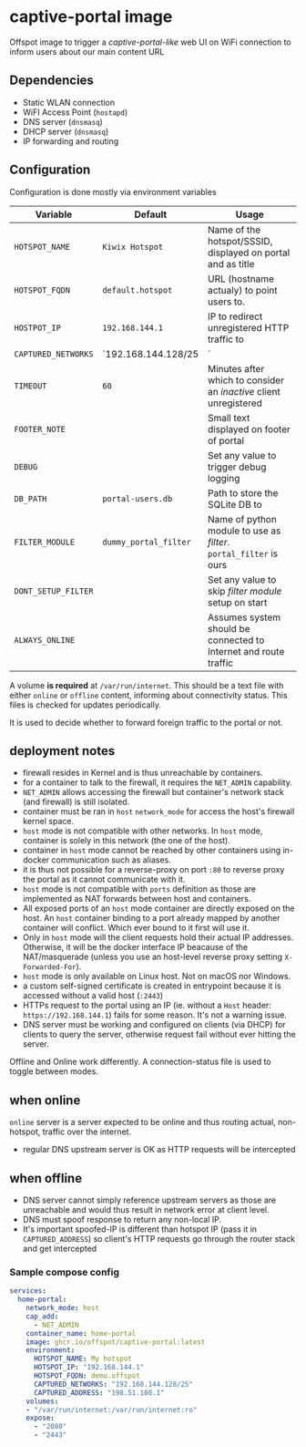 # captive-portal image

Offspot image to trigger a *captive-portal-like* web UI on WiFi connection to inform users about our main content URL

## Dependencies

- Static WLAN connection
- WiFI Access Point (`hostapd`)
- DNS server (`dnsmasq`)
- DHCP server (`dnsmasq`)
- IP forwarding and routing

## Configuration

Configuration is done mostly via environment variables

| Variable            | Default                 | Usage                                                             |
| ------------------- | ----------------------- | ----------------------------------------------------------------- |
| `HOTSPOT_NAME`      | `Kiwix Hotspot`         | Name of the hotspot/SSSID, displayed on portal and as title             |
| `HOTSPOT_FQDN`      | `default.hotspot`       | URL (hostname actualy) to point users to.                         |
| `HOSTPOT_IP`        | `192.168.144.1`         | IP to redirect unregistered HTTP traffic to                       |
| `CAPTURED_NETWORKS` | `192.168.144.128/25     | `|` separated networks to limit *capture* to. Otherwise any       |
| `TIMEOUT`           | `60`                    | Minutes after which to consider an *inactive* client unregistered |
| `FOOTER_NOTE`       |                         | Small text displayed on footer of portal                          |
| `DEBUG`             |                         | Set any value to trigger debug logging                            |
| `DB_PATH`           | `portal-users.db`       | Path to store the SQLite DB to                                    |
| `FILTER_MODULE`     | `dummy_portal_filter`   | Name of python module to use as *filter*. `portal_filter` is ours |
| `DONT_SETUP_FILTER` |                         | Set any value to skip *filter module* setup on start              |
| `ALWAYS_ONLINE`     |                         | Assumes system should be connected to Internet and route traffic  |

A volume **is required** at `/var/run/internet`.
This should be a text file with either `online` or `offline` content, informing about connectivity status. This files is checked for updates periodically.

It is used to decide whether to forward foreign traffic to the portal or not.

## deployment notes

- firewall resides in Kernel and is thus unreachable by containers.
- for a container to talk to the firewall, it requires the `NET_ADMIN` capability.
- `NET_ADMIN` allows accessing the firewall but container's network stack (and firewall) is still isolated.
- container must be ran in `host` `network_mode` for access the host's firewall kernel space.
- `host` mode is not compatible with other networks. In `host` mode, container is solely in this network (the one of the host).
- container in `host` mode cannot be reached by other containers using in-docker communication such as aliases.
- it is thus not possible for a reverse-proxy on port `:80` to reverse proxy the portal as it cannot communicate with it.
- `host` mode is not compatible with `ports` definition as those are implemented as NAT forwards between host and containers.
- All exposed ports of an `host` mode container are directly exposed on the host. An `host` container binding to a port already mapped by another container will conflict. Which ever bound to it first will use it.
- Only in `host` mode will the client requests hold their actual IP addresses. Otherwise, it will be the docker interface IP beacause of the NAT/masquerade (unless you use an host-level reverse proxy setting `X-Forwarded-For`).
- `host` mode is only available on Linux host. Not on macOS nor Windows.
- a custom self-signed certificate is created in entrypoint because it is accessed without a valid host (`:2443`)
- HTTPs request to the portal using an IP (ie. without a `Host` header: `https://192.168.144.1`) fails for some reason. It's not a warning issue.
- DNS server must be working and configured on clients (via DHCP) for clients to query the server, otherwise request fail without ever hitting the server.

Offline and Online work differently. A connection-status file is used to toggle between modes.

## when online

`online` server is a server expected to be online and thus routing actual, non-hotspot, traffic over the internet. 

- regular DNS upstream server is OK as HTTP requests will be intercepted

## when offline

- DNS server cannot simply reference upstream servers as those are unreachable and would thus result in network error at client level.
- DNS must spoof response to return any non-local IP.
- It's important spoofed-IP is different than hotspot IP (pass it in `CAPTURED_ADDRESS`) so client's HTTP requests go through the router stack and get intercepted

### Sample compose config

```yaml
services:
  home-portal:
    network_mode: host
    cap_add:
      - NET_ADMIN
    container_name: home-portal
    image: ghcr.io/offspot/captive-portal:latest
    environment:
      HOTSPOT_NAME: My hotspot
      HOTSPOT_IP: "192.168.144.1"
      HOTSPOT_FQDN: demo.offspot
      CAPTURED_NETWORKS: "192.168.144.128/25"
      CAPTURED_ADDRESS: "198.51.100.1"
    volumes:
    - "/var/run/internet:/var/run/internet:ro"
    expose:
      - "2080"
      - "2443"
```
